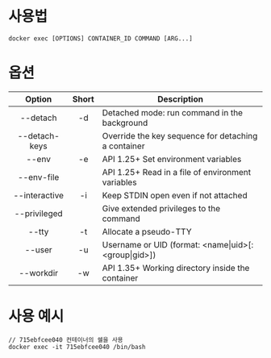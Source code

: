 # 사용법

```
docker exec [OPTIONS] CONTAINER_ID COMMAND [ARG...]
```

# 옵션

|    Option     | Short | Description                                          |
|:-------------:|:-----:| ---------------------------------------------------- |
|   --detach    |  -d   | Detached mode: run command in the background         |
| --detach-keys |       | Override the key sequence for detaching a container  |
|     --env     |  -e   | API 1.25+ Set environment variables                  |
|  --env-file   |       | API 1.25+ Read in a file of environment variables    |
| --interactive |  -i   | Keep STDIN open even if not attached                 |
| --privileged  |       | Give extended privileges to the command              |
|     --tty     |  -t   | Allocate a pseudo-TTY                                |
|    --user     |  -u   | Username or UID (format: <name\|uid>[:<group\|gid>]) |
|   --workdir   |  -w   | API 1.35+ Working directory inside the container     |

# 사용 예시

```
// 715ebfcee040 컨테이너의 쉘을 사용
docker exec -it 715ebfcee040 /bin/bash
```